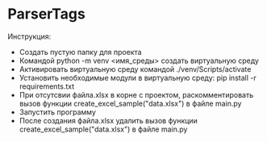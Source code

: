 # ParserTags
Инструкция:
- Создать пустую папку для проекта
- Командой python -m venv <имя_среды> создать виртуальную среду
- Активировать виртуальную среду командой ./venv/Scripts/activate
- Установить необходимые модули в виртуальную среду: pip install -r requirements.txt
- При отсутсвии файла.xlsx в корне с проектом, раскомментировать вызов функции create_excel_sample("data.xlsx") в файле main.py
- Запустить программу
- После создания файла.xlsx удалить вызов функции create_excel_sample("data.xlsx") в файле main.py
